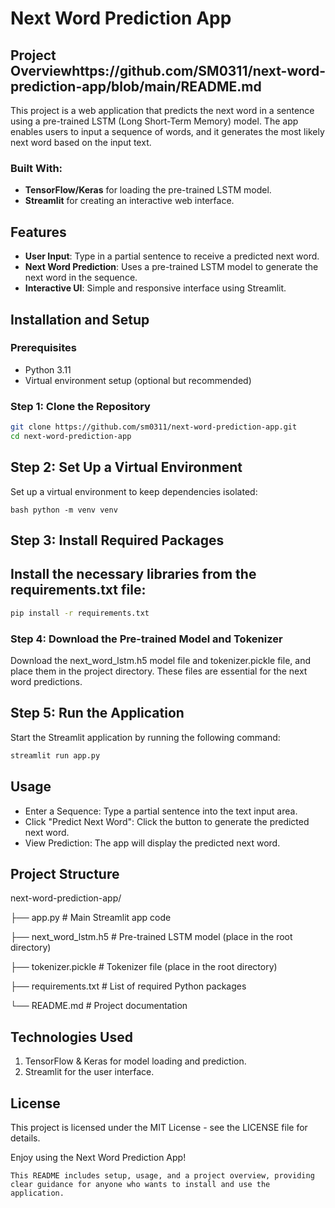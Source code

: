 # Next Word Prediction App

## Project Overviewhttps://github.com/SM0311/next-word-prediction-app/blob/main/README.md
This project is a web application that predicts the next word in a sentence using a pre-trained LSTM (Long Short-Term Memory) model. The app enables users to input a sequence of words, and it generates the most likely next word based on the input text.

### Built With:
- **TensorFlow/Keras** for loading the pre-trained LSTM model.
- **Streamlit** for creating an interactive web interface.

## Features
- **User Input**: Type in a partial sentence to receive a predicted next word.
- **Next Word Prediction**: Uses a pre-trained LSTM model to generate the next word in the sequence.
- **Interactive UI**: Simple and responsive interface using Streamlit.

## Installation and Setup

### Prerequisites
- Python 3.11
- Virtual environment setup (optional but recommended)

### Step 1: Clone the Repository
```bash
git clone https://github.com/sm0311/next-word-prediction-app.git
cd next-word-prediction-app

```


## Step 2: Set Up a Virtual Environment
Set up a virtual environment to keep dependencies isolated:

``` bash python -m venv venv ```

## Step 3: Install Required Packages

## Install the necessary libraries from the requirements.txt file:

``` bash
pip install -r requirements.txt

```

### Step 4: Download the Pre-trained Model and Tokenizer

Download the next_word_lstm.h5 model file and tokenizer.pickle file, and place them in the project directory. These files are essential for the next word predictions.


## Step 5: Run the Application
Start the Streamlit application by running the following command:

``` bash
streamlit run app.py 
```

## Usage
- Enter a Sequence: Type a partial sentence into the text input area.
- Click "Predict Next Word": Click the button to generate the predicted next word.
- View Prediction: The app will display the predicted next word.

## Project Structure

next-word-prediction-app/

├── app.py                 # Main Streamlit app code


├── next_word_lstm.h5      # Pre-trained LSTM model (place in the root directory)


├── tokenizer.pickle       # Tokenizer file (place in the root directory)


├── requirements.txt       # List of required Python packages

└── README.md              # Project documentation

## Technologies Used
1. TensorFlow & Keras for model loading and prediction.
2. Streamlit for the user interface.

## License
This project is licensed under the MIT License - see the LICENSE file for details.

Enjoy using the Next Word Prediction App!


```This README includes setup, usage, and a project overview, providing clear guidance for anyone who wants to install and use the application.```
